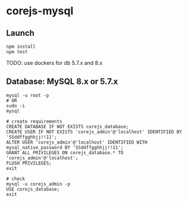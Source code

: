 # corejs-mysql

## Launch

```
npm install
npm test
```

TODO: use dockers for db 5.7.x and 8.x

## Database: MySQL  8.x or 5.7.x

```
mysql -u root -p
# OR
sudo -i
mysql

# create requirements
CREATE DATABASE IF NOT EXISTS corejs_database;
CREATE USER IF NOT EXISTS 'corejs_admin'@'localhost' IDENTIFIED BY 'SSddffgghhjj!!11';
ALTER USER 'corejs_admin'@'localhost' IDENTIFIED WITH mysql_native_password BY 'SSddffgghhjj!!11';
GRANT ALL PRIVILEGES ON corejs_database.* TO 'corejs_admin'@'localhost';
FLUSH PRIVILEGES;
exit

# check
mysql -u corejs_admin -p
USE corejs_database;
exit
```